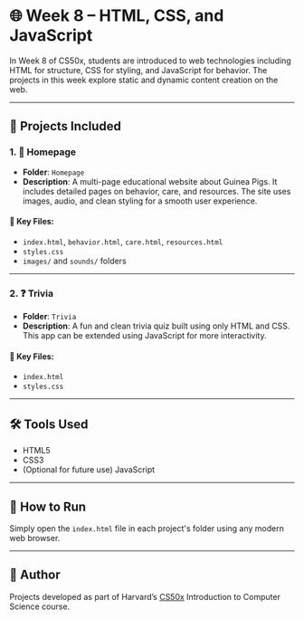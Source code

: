 
# 🌐 Week 8 – HTML, CSS, and JavaScript

In Week 8 of CS50x, students are introduced to web technologies including HTML for structure, CSS for styling, and JavaScript for behavior. The projects in this week explore static and dynamic content creation on the web.

---

## 📂 Projects Included

### 1. 🏡 Homepage
- **Folder**: `Homepage`
- **Description**: A multi-page educational website about Guinea Pigs. It includes detailed pages on behavior, care, and resources. The site uses images, audio, and clean styling for a smooth user experience.

#### 📄 Key Files:
- `index.html`, `behavior.html`, `care.html`, `resources.html`
- `styles.css`
- `images/` and `sounds/` folders

---

### 2. ❓ Trivia
- **Folder**: `Trivia`
- **Description**: A fun and clean trivia quiz built using only HTML and CSS. This app can be extended using JavaScript for more interactivity.

#### 📄 Key Files:
- `index.html`
- `styles.css`

---

## 🛠️ Tools Used
- HTML5
- CSS3
- (Optional for future use) JavaScript

---

## 🚀 How to Run
Simply open the `index.html` file in each project's folder using any modern web browser.

---

## 🧠 Author
Projects developed as part of Harvard’s [CS50x](https://cs50.harvard.edu/x/) Introduction to Computer Science course.
